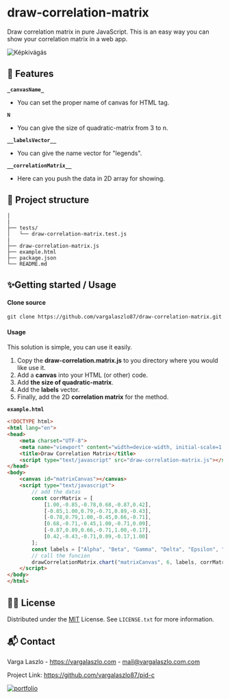 # draw-correlation-matrix

Draw correlation matrix in pure JavaScript. This is an easy way you can show your correlation matrix in a web app.

![Képkivágás](https://github.com/user-attachments/assets/9495978c-fe0b-4e92-acc7-f4539fbd9993)

## 🚀 Features

**`_canvasName_`**
- You can set the proper name of canvas for HTML tag.

**`N`** 
- You can give the size of quadratic-matrix from 3 to n.

**`__labelsVector__`**
- You can give the name vector for "legends".

**`__correlationMatrix__`**
- Here can you push the data in 2D array for showing.

## 🧱 Project structure

```properties
│
|
├── tests/
│   └── draw-correlation-matrix.test.js
|
├── draw-correlation-matrix.js
├── example.html
├── package.json
└── README.md
```

## ✨Getting started / Usage

#### Clone source

```
git clone https://github.com/vargalaszlo87/draw-correlation-matrix.git
```

#### Usage

This solution is simple, you can use it easily.

1. Copy the **draw-correlation.matrix.js** to you directory where you would like use it.
2. Add a **canvas** into your HTML (or other) code.
3. Add **the size of quadratic-matrix**.
4. Add the **labels** vector.
5. Finally, add the 2D **correlation matrix** for the method.

**`example.html`**

```html
<!DOCTYPE html>
<html lang="en">
<head>
    <meta charset="UTF-8">
    <meta name="viewport" content="width=device-width, initial-scale=1.0">
    <title>Draw Correlation Matrix</title>
    <script type="text/javascript" src="draw-correlation-matrix.js"></script>
</head>
<body>
    <canvas id="matrixCanvas"></canvas>
    <script type="text/javascript">
        // add the datas
        const corrMatrix = [
            [1.00,-0.85,-0.78,0.68,-0.87,0.42],
            [-0.85,1.00,0.79,-0.71,0.89,-0.43],
            [-0.78,0.79,1.00,-0.45,0.66,-0.71],
            [0.68,-0.71,-0.45,1.00,-0.71,0.09],
            [-0.87,0.89,0.66,-0.71,1.00,-0.17],
            [0.42,-0.43,-0.71,0.09,-0.17,1.00]
        ];
        const labels = ["Alpha", "Beta", "Gamma", "Delta", "Epsilon", "Zeta"];
        // call the funcion
        drawCorrelationMatrix.chart("matrixCanvas", 6, labels, corrMatrix);
    </script>
</body>
</html>
```


## 👨‍⚖️ License

Distributed under the [MIT](https://choosealicense.com/licenses/mit/) License. See `LICENSE.txt` for more information.


## 📬 Contact

Varga Laszlo - https://vargalaszlo.com - mail@vargalaszlo.com.com

Project Link: https://github.com/vargalaszlo87/pid-c

[![portfolio](https://img.shields.io/badge/my_portfolio-000?style=for-the-badge&logo=ko-fi&logoColor=white)](http://vargalaszlo.com)




